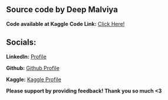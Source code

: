 ## Source code by Deep Malviya
**Code available at Kaggle**
**Code Link:** [Click Here!](https://github.com/DeepMalviya1/Adult-Salary/blob/main/Code/Adult_salary.ipynb)

## Socials:
**LinkedIn:** [Profile](https://www.linkedin.com/in/deepmalviya/)

**Github:** [Github Profile](https://github.com/DeepMalviya1)

**Kaggle:** [Kaggle Profile](https://www.kaggle.com/deepmalviya7)

**Please support by providing feedback! Thank you so much <3**
